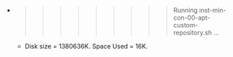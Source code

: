 * >>>>>>>>> Running inst-min-con-00-apt-custom-repository.sh ...
  * Disk size = 1380636K. Space Used = 16K.
